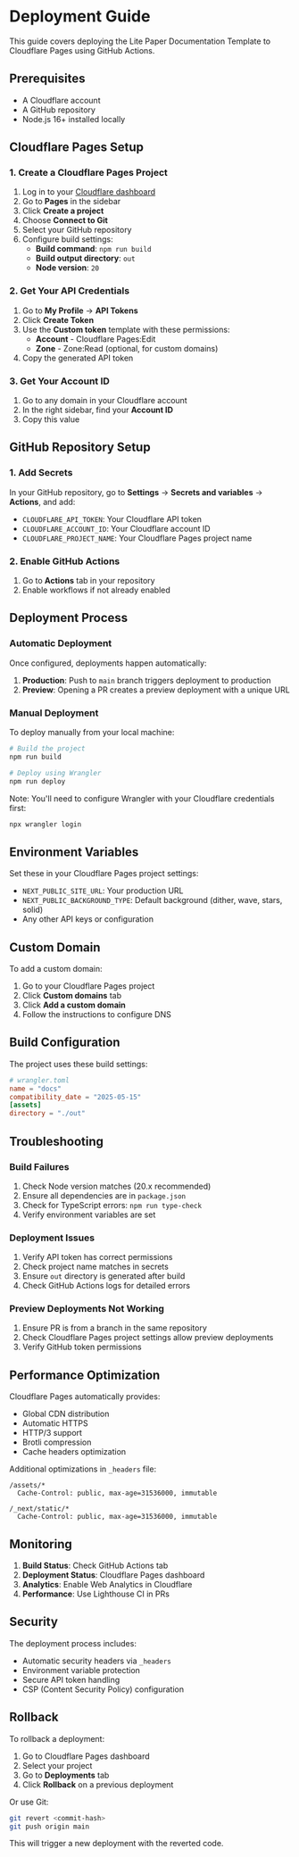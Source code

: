 # Deployment Guide

This guide covers deploying the Lite Paper Documentation Template to Cloudflare Pages using GitHub Actions.

## Prerequisites

- A Cloudflare account
- A GitHub repository
- Node.js 16+ installed locally

## Cloudflare Pages Setup

### 1. Create a Cloudflare Pages Project

1. Log in to your [Cloudflare dashboard](https://dash.cloudflare.com/)
2. Go to **Pages** in the sidebar
3. Click **Create a project**
4. Choose **Connect to Git**
5. Select your GitHub repository
6. Configure build settings:
   - **Build command**: `npm run build`
   - **Build output directory**: `out`
   - **Node version**: `20`

### 2. Get Your API Credentials

1. Go to **My Profile** → **API Tokens**
2. Click **Create Token**
3. Use the **Custom token** template with these permissions:
   - **Account** - Cloudflare Pages:Edit
   - **Zone** - Zone:Read (optional, for custom domains)
4. Copy the generated API token

### 3. Get Your Account ID

1. Go to any domain in your Cloudflare account
2. In the right sidebar, find your **Account ID**
3. Copy this value

## GitHub Repository Setup

### 1. Add Secrets

In your GitHub repository, go to **Settings** → **Secrets and variables** → **Actions**, and add:

- `CLOUDFLARE_API_TOKEN`: Your Cloudflare API token
- `CLOUDFLARE_ACCOUNT_ID`: Your Cloudflare account ID
- `CLOUDFLARE_PROJECT_NAME`: Your Cloudflare Pages project name

### 2. Enable GitHub Actions

1. Go to **Actions** tab in your repository
2. Enable workflows if not already enabled

## Deployment Process

### Automatic Deployment

Once configured, deployments happen automatically:

1. **Production**: Push to `main` branch triggers deployment to production
2. **Preview**: Opening a PR creates a preview deployment with a unique URL

### Manual Deployment

To deploy manually from your local machine:

```bash
# Build the project
npm run build

# Deploy using Wrangler
npm run deploy
```

Note: You'll need to configure Wrangler with your Cloudflare credentials first:

```bash
npx wrangler login
```

## Environment Variables

Set these in your Cloudflare Pages project settings:

- `NEXT_PUBLIC_SITE_URL`: Your production URL
- `NEXT_PUBLIC_BACKGROUND_TYPE`: Default background (dither, wave, stars, solid)
- Any other API keys or configuration

## Custom Domain

To add a custom domain:

1. Go to your Cloudflare Pages project
2. Click **Custom domains** tab
3. Click **Add a custom domain**
4. Follow the instructions to configure DNS

## Build Configuration

The project uses these build settings:

```toml
# wrangler.toml
name = "docs"
compatibility_date = "2025-05-15"
[assets]
directory = "./out"
```

## Troubleshooting

### Build Failures

1. Check Node version matches (20.x recommended)
2. Ensure all dependencies are in `package.json`
3. Check for TypeScript errors: `npm run type-check`
4. Verify environment variables are set

### Deployment Issues

1. Verify API token has correct permissions
2. Check project name matches in secrets
3. Ensure `out` directory is generated after build
4. Check GitHub Actions logs for detailed errors

### Preview Deployments Not Working

1. Ensure PR is from a branch in the same repository
2. Check Cloudflare Pages project settings allow preview deployments
3. Verify GitHub token permissions

## Performance Optimization

Cloudflare Pages automatically provides:

- Global CDN distribution
- Automatic HTTPS
- HTTP/3 support
- Brotli compression
- Cache headers optimization

Additional optimizations in `_headers` file:

```
/assets/*
  Cache-Control: public, max-age=31536000, immutable

/_next/static/*
  Cache-Control: public, max-age=31536000, immutable
```

## Monitoring

1. **Build Status**: Check GitHub Actions tab
2. **Deployment Status**: Cloudflare Pages dashboard
3. **Analytics**: Enable Web Analytics in Cloudflare
4. **Performance**: Use Lighthouse CI in PRs

## Security

The deployment process includes:

- Automatic security headers via `_headers`
- Environment variable protection
- Secure API token handling
- CSP (Content Security Policy) configuration

## Rollback

To rollback a deployment:

1. Go to Cloudflare Pages dashboard
2. Select your project
3. Go to **Deployments** tab
4. Click **Rollback** on a previous deployment

Or use Git:

```bash
git revert <commit-hash>
git push origin main
```

This will trigger a new deployment with the reverted code.
